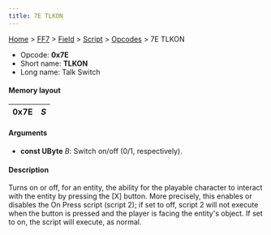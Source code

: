```yaml
---
title: 7E TLKON
---
```


[Home](../../../../Main%20Page.md) > [FF7](../../../../FF7.md) > [Field](../../../Field.md) > [Script](../../Script.md) > [Opcodes](../Opcodes.md) > 7E TLKON

-   Opcode: **0x7E**
-   Short name: **TLKON**
-   Long name: Talk Switch

#### Memory layout

| 0x7E | *S* |
|------|-----|

#### Arguments

-   **const UByte** *B*: Switch on/off (0/1, respectively).

#### Description

Turns on or off, for an entity, the ability for the playable character
to interact with the entity by pressing the \[X\] button. More
precisely, this enables or disables the On Press script (script 2); if
set to off, script 2 will not execute when the button is pressed and the
player is facing the entity's object. If set to on, the script will
execute, as normal.
